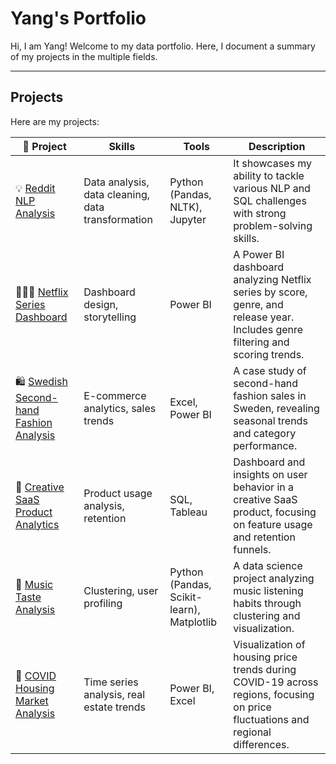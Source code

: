 # Yang's Portfolio

Hi, I am Yang! Welcome to my data portfolio. Here, I document a summary of my projects in the multiple fields.

---

## **Projects**
Here are my projects:

| 🚀 Project | Skills | Tools | Description |
|-----------|--------|-------|-------------|
| 💡 [Reddit NLP Analysis](https://github.com/Joeyy886/Portfolio/tree/main/reddit-nlp-analysis) | Data analysis, data cleaning, data transformation | Python (Pandas, NLTK), Jupyter | It showcases my ability to tackle various NLP and SQL challenges with strong problem-solving skills. |
| 👩🏻‍⚕️ [Netflix Series Dashboard](https://github.com/Joeyy886/Portfolio/tree/main/netflix_series_dashboard) | Dashboard design, storytelling | Power BI | A Power BI dashboard analyzing Netflix series by score, genre, and release year. Includes genre filtering and scoring trends. |
| 🛍️ [Swedish Second-hand Fashion Analysis](https://github.com/Joeyy886/Portfolio/tree/main/secondhand-fashion-analysis) | E-commerce analytics, sales trends | Excel, Power BI | A case study of second-hand fashion sales in Sweden, revealing seasonal trends and category performance. |
| 🎨 [Creative SaaS Product Analytics](https://github.com/Joeyy886/Portfolio/tree/main/saas-product-analytics) | Product usage analysis, retention | SQL, Tableau | Dashboard and insights on user behavior in a creative SaaS product, focusing on feature usage and retention funnels. |
| 🎵 [Music Taste Analysis](https://github.com/Joeyy886/Portfolio/tree/main/music-taste-analysis) | Clustering, user profiling | Python (Pandas, Scikit-learn), Matplotlib | A data science project analyzing music listening habits through clustering and visualization. |
| 🏡 [COVID Housing Market Analysis](https://github.com/Joeyy886/Portfolio/tree/main/covid-housing-analysis) | Time series analysis, real estate trends | Power BI, Excel | Visualization of housing price trends during COVID-19 across regions, focusing on price fluctuations and regional differences. |
